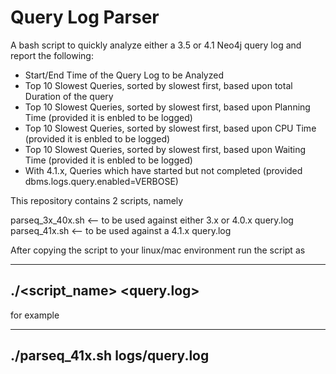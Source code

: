# Query Log Parser

A bash script to quickly analyze either a 3.5 or 4.1 Neo4j query log and report the following:

* Start/End Time of the Query Log to be Analyzed
* Top 10 Slowest Queries, sorted by slowest first, based upon total Duration of the query
* Top 10 Slowest Queries, sorted by slowest first, based upon Planning Time (provided it is enbled to be logged)
* Top 10 Slowest Queries, sorted by slowest first, based upon CPU Time (provided it is enbled to be logged)
* Top 10 Slowest Queries, sorted by slowest first, based upon Waiting Time (provided it is enbled to be logged)
* With 4.1.x, Queries which have started but not completed (provided dbms.logs.query.enabled=VERBOSE)

This repository contains 2 scripts, namely

 parseq_3x_40x.sh   <-- to be used against either 3.x or 4.0.x query.log
 parseq_41x.sh      <-- to be used against a 4.1.x query.log

After copying the script to your linux/mac environment run the script as 

----
 ./<script_name> <query.log>
----

for example

----
 ./parseq_41x.sh logs/query.log
---- 
 

